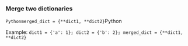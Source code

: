 ### Merge two dictionaries
```Pythonmerged_dict = {**dict1, **dict2}```Python

Example:
```dict1 = {'a': 1}; dict2 = {'b': 2}; merged_dict = {**dict1, **dict2}```
